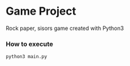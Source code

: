 # Game Project
Rock paper, sisors game created with Python3

### How to execute
```
python3 main.py
```